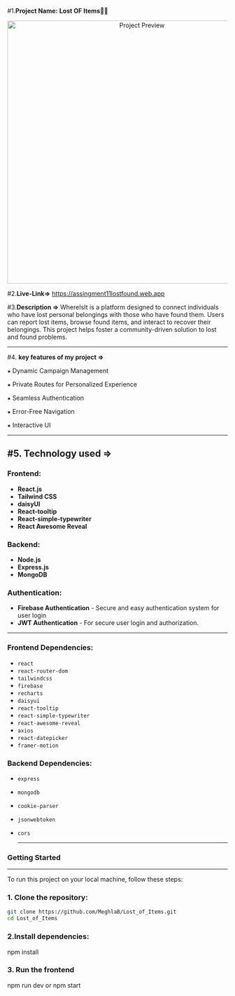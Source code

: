 #1.**Project Name:**  **Lost OF Items**🌟🌟
<p align="center">
  <img  src='https://i.ibb.co.com/j9Vy7fT0/Capture.png' alt="Project Preview" width="600" />
</p>


#2.**Live-Link=>** https://assingment11lostfound.web.app

#3.**Description =>**  WhereIsIt is a platform designed to connect individuals who have lost personal belongings with those who have found them. Users can report lost items, browse found items, and interact to recover their belongings. This project helps foster a community-driven solution to lost and found problems.

----

#4. **key features of my project =>**

⁕ Dynamic Campaign Management 

⁕ Private Routes for Personalized Experience

⁕ Seamless Authentication

⁕ Error-Free Navigation

⁕ Interactive UI

---

#5. **Technology used =>**
---

### Frontend:
- **React.js** 
- **Tailwind CSS** 
- **daisyUI** 
- **React-tooltip** 
- **React-simple-typewriter** 
- **React Awesome Reveal**


### Backend:
- **Node.js**
- **Express.js** 
- **MongoDB** 

### Authentication:
- **Firebase Authentication** - Secure and easy authentication system for user login
-  **JWT Authentication** - For secure user login and authorization.

---
### Frontend Dependencies:
- `react`
- `react-router-dom`
- `tailwindcss`
- `firebase`
- `recharts`
- `daisyui`
- `react-tooltip`
- `react-simple-typewriter`
- `react-awesome-reveal`
- `axios`
- `react-datepicker`
- `framer-motion`

 ### Backend Dependencies:
- `express`
- `mongodb`
- `cookie-parser`
- `jsonwebtoken`
- `cors`

  ---

### Getting Started
---
To run this project on your local machine, follow these steps:

### 1. Clone the repository:
```bash or terminals
git clone https://github.com/MeghlaB/Lost_of_Items.git
cd Lost_of_Items
```
### 2.Install dependencies:

npm install

### 3. Run the frontend

npm run dev or npm start
